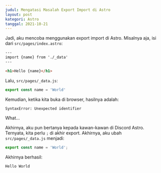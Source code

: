 ```yaml
---
judul: Mengatasi Masalah Export Import di Astro
layout: post
kategori: Astro
tanggal: 2021-10-21
---
```


Jadi, aku mencoba menggunakan export import di Astro. Misalnya aja, isi dari `src/pages/index.astro`:

```html
---
import {name} from './_data'
---

<h1>Hello {name}</h1>
```

Lalu, `src/pages/_data.js`:

```javascript
export const name = 'World'
```

Kemudian, ketika kita buka di browser, hasilnya adalah:

```
SyntaxError: Unexpected identifier
```

What...

Akhirnya, aku pun bertanya kepada kawan-kawan di Discord Astro. Ternyata, kita perlu `;` di akhir export. Akhirnya, aku ubah `src/pages/_data.js` menjadi:

```javascript
export const name = 'World';
```

Akhirnya berhasil:

```
Hello World
```